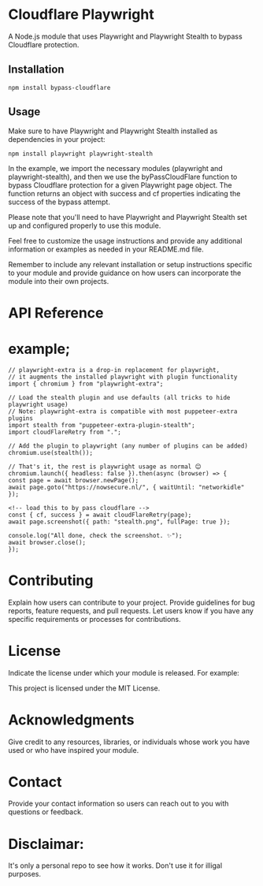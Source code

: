 # Cloudflare Playwright

<!-- [![NPM Version](https://img.shields.io/npm/v/your-module-name.svg)](https://www.npmjs.com/package/your-module-name)
[![License](https://img.shields.io/npm/l/your-module-name.svg)](https://github.com/your-username/your-module-name/blob/main/LICENSE) -->

A Node.js module that uses Playwright and Playwright Stealth to bypass Cloudflare protection.

## Installation

```shell
npm install bypass-cloudflare
```

## Usage

Make sure to have Playwright and Playwright Stealth installed as dependencies in your project:

```
npm install playwright playwright-stealth
```
In the example, we import the necessary modules (playwright and playwright-stealth), and then we use the byPassCloudFlare function to bypass Cloudflare protection for a given Playwright page object. The function returns an object with success and cf properties indicating the success of the bypass attempt.

Please note that you'll need to have Playwright and Playwright Stealth set up and configured properly to use this module.

Feel free to customize the usage instructions and provide any additional information or examples as needed in your README.md file.

Remember to include any relevant installation or setup instructions specific to your module and provide guidance on how users can incorporate the module into their own projects.



# API Reference



# example;
```
// playwright-extra is a drop-in replacement for playwright,
// it augments the installed playwright with plugin functionality
import { chromium } from "playwright-extra";

// Load the stealth plugin and use defaults (all tricks to hide playwright usage)
// Note: playwright-extra is compatible with most puppeteer-extra plugins
import stealth from "puppeteer-extra-plugin-stealth";
import cloudFlareRetry from ".";

// Add the plugin to playwright (any number of plugins can be added)
chromium.use(stealth());

// That's it, the rest is playwright usage as normal 😊
chromium.launch({ headless: false }).then(async (browser) => {
const page = await browser.newPage();
await page.goto("https://nowsecure.nl/", { waitUntil: "networkidle" });

<!-- load this to by pass cloudflare -->
const { cf, success } = await cloudFlareRetry(page);
await page.screenshot({ path: "stealth.png", fullPage: true });

console.log("All done, check the screenshot. ✨");
await browser.close();
});
```


# Contributing
Explain how users can contribute to your project. Provide guidelines for bug reports, feature requests, and pull requests. Let users know if you have any specific requirements or processes for contributions.

# License
Indicate the license under which your module is released. For example:

This project is licensed under the MIT License.

# Acknowledgments
Give credit to any resources, libraries, or individuals whose work you have used or who have inspired your module.

# Contact
Provide your contact information so users can reach out to you with questions or feedback.


# Disclaimar: 

It's only a personal repo to see how it works. Don't use it for illigal purposes.
